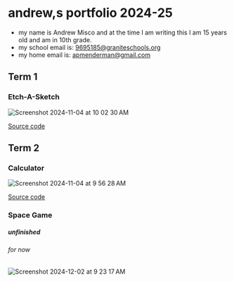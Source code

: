 # andrew,s portfolio 2024-25
* my name is Andrew Misco and at the time I am writing this I am 15 years old and am in 10th grade.
* my school email is: 9695185@graniteschools.org
* my home email is: apmenderman@gmail.com
## Term 1 
### Etch-A-Sketch

![Screenshot 2024-11-04 at 10 02 30 AM](https://github.com/user-attachments/assets/4decbac4-634b-4758-b4eb-24fd6acbd23d)

[Source code](https://github.com/bob101272/programing-portfolio/blob/main/src/etchasketch.pde)

## Term 2
### Calculator

![Screenshot 2024-11-04 at 9 56 28 AM](https://github.com/user-attachments/assets/8db8bed7-8396-4dcf-b9f9-df01439ae15e)

[Source code](https://github.com/bob101272/programing-portfolio/tree/main/src/calculator)

### Space Game
##### unfinished
###### for now


![Screenshot 2024-12-02 at 9 23 17 AM](https://github.com/user-attachments/assets/d7cf010b-aa0a-4f7d-af06-2950a3074ee6)

